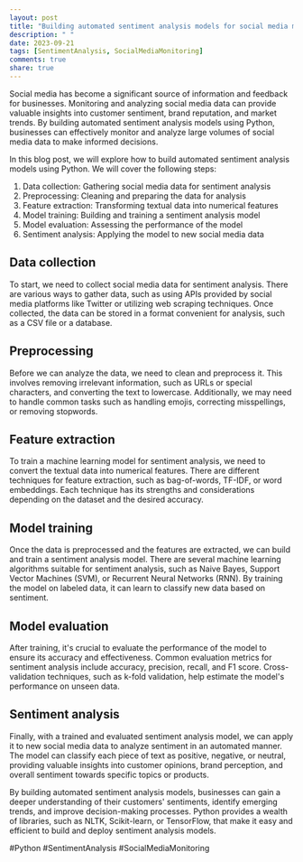 ```yaml
---
layout: post
title: "Building automated sentiment analysis models for social media monitoring using Python"
description: " "
date: 2023-09-21
tags: [SentimentAnalysis, SocialMediaMonitoring]
comments: true
share: true
---
```


Social media has become a significant source of information and feedback for businesses. Monitoring and analyzing social media data can provide valuable insights into customer sentiment, brand reputation, and market trends. By building automated sentiment analysis models using Python, businesses can effectively monitor and analyze large volumes of social media data to make informed decisions. 

In this blog post, we will explore how to build automated sentiment analysis models using Python. We will cover the following steps:

1. Data collection: Gathering social media data for sentiment analysis
2. Preprocessing: Cleaning and preparing the data for analysis
3. Feature extraction: Transforming textual data into numerical features
4. Model training: Building and training a sentiment analysis model
5. Model evaluation: Assessing the performance of the model
6. Sentiment analysis: Applying the model to new social media data

## Data collection

To start, we need to collect social media data for sentiment analysis. There are various ways to gather data, such as using APIs provided by social media platforms like Twitter or utilizing web scraping techniques. Once collected, the data can be stored in a format convenient for analysis, such as a CSV file or a database.

## Preprocessing

Before we can analyze the data, we need to clean and preprocess it. This involves removing irrelevant information, such as URLs or special characters, and converting the text to lowercase. Additionally, we may need to handle common tasks such as handling emojis, correcting misspellings, or removing stopwords.

## Feature extraction

To train a machine learning model for sentiment analysis, we need to convert the textual data into numerical features. There are different techniques for feature extraction, such as bag-of-words, TF-IDF, or word embeddings. Each technique has its strengths and considerations depending on the dataset and the desired accuracy.

## Model training

Once the data is preprocessed and the features are extracted, we can build and train a sentiment analysis model. There are several machine learning algorithms suitable for sentiment analysis, such as Naive Bayes, Support Vector Machines (SVM), or Recurrent Neural Networks (RNN). By training the model on labeled data, it can learn to classify new data based on sentiment.

## Model evaluation

After training, it's crucial to evaluate the performance of the model to ensure its accuracy and effectiveness. Common evaluation metrics for sentiment analysis include accuracy, precision, recall, and F1 score. Cross-validation techniques, such as k-fold validation, help estimate the model's performance on unseen data.

## Sentiment analysis

Finally, with a trained and evaluated sentiment analysis model, we can apply it to new social media data to analyze sentiment in an automated manner. The model can classify each piece of text as positive, negative, or neutral, providing valuable insights into customer opinions, brand perception, and overall sentiment towards specific topics or products.

By building automated sentiment analysis models, businesses can gain a deeper understanding of their customers' sentiments, identify emerging trends, and improve decision-making processes. Python provides a wealth of libraries, such as NLTK, Scikit-learn, or TensorFlow, that make it easy and efficient to build and deploy sentiment analysis models.

#Python #SentimentAnalysis #SocialMediaMonitoring